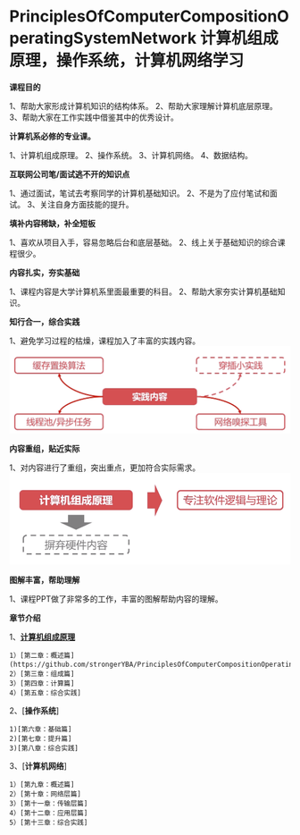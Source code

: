 # PrinciplesOfComputerCompositionOperatingSystemNetwork 计算机组成原理，操作系统，计算机网络学习

**课程目的**

1、帮助大家形成计算机知识的结构体系。
2、帮助大家理解计算机底层原理。
3、帮助大家在工作实践中借鉴其中的优秀设计。

**计算机系必修的专业课。**

1、计算机组成原理。
2、操作系统。
3、计算机网络。
4、数据结构。

**互联网公司笔/面试逃不开的知识点**

1、通过面试，笔试去考察同学的计算机基础知识。
2、不是为了应付笔试和面试。
3、关注自身方面技能的提升。

**填补内容稀缺，补全短板**

1、喜欢从项目入手，容易忽略后台和底层基础。
2、线上关于基础知识的综合课程很少。

**内容扎实，夯实基础**

1、课程内容是大学计算机系里面最重要的科目。
2、帮助大家夯实计算机基础知识。

**知行合一，综合实践**

1、避免学习过程的枯燥，课程加入了丰富的实践内容。
![image1](https://github.com/strongerYBA/PrinciplesOfComputerCompositionOperatingSystemNetwork/blob/master/src/main/resources/static/img.png)

**内容重组，贴近实际**

1、对内容进行了重组，突出重点，更加符合实际需求。
![image1](https://github.com/strongerYBA/PrinciplesOfComputerCompositionOperatingSystemNetwork/blob/master/src/main/resources/static/img1.png)

**图解丰富，帮助理解**

1、课程PPT做了非常多的工作，丰富的图解帮助内容的理解。

**章节介绍**

1、[**计算机组成原理**](https://github.com/strongerYBA/PrinciplesOfComputerCompositionOperatingSystemNetwork/blob/master/%E8%AE%A1%E7%AE%97%E6%9C%BA%E7%BB%84%E6%88%90%E5%8E%9F%E7%90%86.md)

    1）[第二章：概述篇](https://github.com/strongerYBA/PrinciplesOfComputerCompositionOperatingSystemNetwork/blob/master/%E8%AE%A1%E7%AE%97%E6%9C%BA%E7%BB%84%E6%88%90%E5%8E%9F%E7%90%86.md)
    2）[第三章：组成篇]
    3）[第四章：计算篇]
    4）[第五章：综合实践]

2、[**操作系统**]

    1)[第六章：基础篇]
    2)[第七章：提升篇]
    3)[第八章：综合实践]

3、[**计算机网络**]

    1）[第九章：概述篇]
    2）[第十章：网络层篇]
    3）[第十一章：传输层篇]
    4）[第十二章：应用层篇]
    5）[第十三章：综合实践]